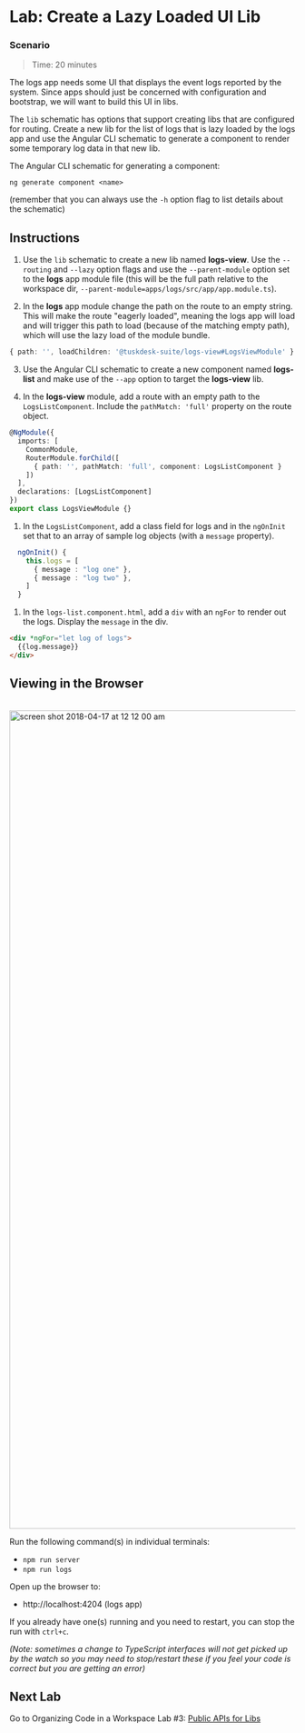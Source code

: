 # Lab: Create a Lazy Loaded UI Lib

### Scenario

>  Time: 20 minutes

The logs app needs some UI that displays the event logs reported by the system. Since apps should just be concerned with configuration and bootstrap, we will want to build this UI in libs.

The `lib` schematic has options that support creating libs that are configured for routing. Create a new lib for the list of logs that is lazy loaded by the logs app and use the Angular CLI schematic to generate a component to render some temporary log data in that new lib.

The Angular CLI schematic for generating a component:
```console
ng generate component <name>
```
(remember that you can always use the `-h` option flag to list details about the schematic)

## Instructions
1. Use the `lib` schematic to create a new lib named **logs-view**. Use the `--routing` and `--lazy` option flags and use the `--parent-module` option set to the **logs** app module file (this will be the full path relative to the workspace dir, `--parent-module=apps/logs/src/app/app.module.ts`).

1. In the **logs** app module change the path on the route to an empty string. This will make the route "eagerly loaded", meaning the logs app will load and will trigger this path to load (because of the matching empty path), which will use the lazy load of the module bundle.
```typescript
{ path: '', loadChildren: '@tuskdesk-suite/logs-view#LogsViewModule' }
```

3. Use the Angular CLI schematic to create a new component named **logs-list** and make use of the `--app` option to target the **logs-view** lib.

1. In the **logs-view** module, add a route with an empty path to the `LogsListComponent`. Include the `pathMatch: 'full'` property on the route object.

```ts
@NgModule({
  imports: [
    CommonModule, 
    RouterModule.forChild([
      { path: '', pathMatch: 'full', component: LogsListComponent }
    ])
  ],
  declarations: [LogsListComponent]
})
export class LogsViewModule {}
```

1. In the `LogsListComponent`, add a class field for logs and in the `ngOnInit` set that to an array of sample log objects (with a `message` property).

```ts
  ngOnInit() {
    this.logs = [
      { message : "log one" },
      { message : "log two" },
    ]
  }
```

1. In the `logs-list.component.html`, add a `div` with an `ngFor` to render out the logs. Display the `message` in the div.

  ```html
  <div *ngFor="let log of logs">
    {{log.message}}
  </div>
  ```

## Viewing in the Browser

<br/>

<img width="1440" alt="screen shot 2018-04-17 at 12 12 00 am" src="https://user-images.githubusercontent.com/210413/38851708-05c87bb6-41d4-11e8-8f1f-971dbfe566fc.png">


Run the following command(s) in individual terminals:
- `npm run server`
- `npm run logs`

Open up the browser to:
- http://localhost:4204 (logs app)

If you already have one(s) running and you need to restart, you can stop the run with `ctrl+c`.

*(Note: sometimes a change to TypeScript interfaces will not get picked up by the watch so you may need to stop/restart these if you feel your code is correct but you are getting an error)*

## Next Lab
Go to Organizing Code in a Workspace Lab #3: [Public APIs for Libs](lab-3.md)
